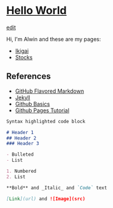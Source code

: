 # [Hello World](https://alwinwoo.github.io/)
[edit](https://github.com/alwinwoo/alwinwoo.github.io/edit/master/index.md)

Hi, I'm Alwin and these are my pages:

- [Ikigai](https://alwinwoo.github.io/ikigai.html)
- [Stocks](https://alwinwoo.github.io/stocks.html)

## References
- [GitHub Flavored Markdown](https://guides.github.com/features/mastering-markdown/)
- [Jekyll](https://jekyllrb.com/)
- [Github Basics](https://help.github.com/categories/github-pages-basics/)
- [Github Pages Tutorial](https://biodata-club.github.io/githubPagesTutorial/)

```markdown
Syntax highlighted code block

# Header 1
## Header 2
### Header 3

- Bulleted
- List

1. Numbered
2. List

**Bold** and _Italic_ and `Code` text

[Link](url) and ![Image](src)
```

